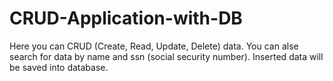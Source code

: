 # CRUD-Application-with-DB
Here you can CRUD (Create, Read, Update, Delete) data.
You can alse search for data by name and ssn (social security number).
Inserted data will be saved into database.
